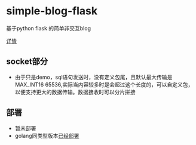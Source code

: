 # simple-blog-flask
基于python flask 的简单非交互blog

[详情](./b_app/readme.md)

## socket部分
* 由于只是demo，sql语句发送时，没有定义包尾，且默认最大传输是MAX_INT16 65536,实际当内容较多时是会超过这个长度的，可以自定义包，以便支持更大的数据传输。数据接收时可以分片拼接


## 部署
* 暂未部署
* golang同类型版本[已经部署](https://qhtzs.work)
